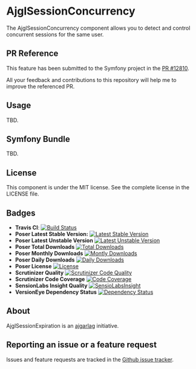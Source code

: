 AjglSessionConcurrency
======================

The AjglSessionConcurrency component allows you to detect and control concurrent
sessions for the same user.


PR Reference
------------

This feature has been submitted to the Symfony project in the [PR #12810](https://github.com/symfony/symfony/pull/12810).

All your feedback and contributions to this repository will help me to improve the referenced PR.


Usage
-----

TBD.


Symfony Bundle
--------------

TBD.


License
-------

This component is under the MIT license. See the complete license in the LICENSE file.


Badges
------

* **Travis CI**: [![Build Status](https://travis-ci.org/ajgarlag/AjglSessionConcurrency.png?branch=master)](https://travis-ci.org/ajgarlag/AjglSessionConcurrency)
* **Poser Latest Stable Version:** [![Latest Stable Version](https://poser.pugx.org/ajgl/session-concurrency/v/stable.png)](https://packagist.org/packages/ajgl/session-concurrency)
* **Poser Latest Unstable Version** [![Latest Unstable Version](https://poser.pugx.org/ajgl/session-concurrency/v/unstable.png)](https://packagist.org/packages/ajgl/session-concurrency)
* **Poser Total Downloads** [![Total Downloads](https://poser.pugx.org/ajgl/session-concurrency/downloads.png)](https://packagist.org/packages/ajgl/session-concurrency)
* **Poser Monthly Downloads** [![Montly Downloads](https://poser.pugx.org/ajgl/session-concurrency/d/monthly.png)](https://packagist.org/packages/ajgl/session-concurrency)
* **Poser Daily Downloads** [![Daily Downloads](https://poser.pugx.org/ajgl/session-concurrency/d/daily.png)](https://packagist.org/packages/ajgl/session-concurrency)
* **Poser License** [![License](https://poser.pugx.org/ajgl/session-concurrency/license.png)](https://packagist.org/packages/ajgl/session-concurrency)
* **Scrutinizer Quality** [![Scrutinizer Code Quality](https://scrutinizer-ci.com/g/ajgarlag/AjglSessionConcurrency/badges/quality-score.png?b=master)](https://scrutinizer-ci.com/g/ajgarlag/AjglSessionConcurrency/?branch=master)
* **Scrutinizer Code Coverage** [![Code Coverage](https://scrutinizer-ci.com/g/ajgarlag/AjglSessionConcurrency/badges/coverage.png?b=master)](https://scrutinizer-ci.com/g/ajgarlag/AjglSessionConcurrency/?branch=master)
* **SensionLabs Insight Quality** [![SensioLabsInsight](https://insight.sensiolabs.com/projects/684809e2-f473-4663-b340-69af09d07088/mini.png)](https://insight.sensiolabs.com/projects/684809e2-f473-4663-b340-69af09d07088)
* **VersionEye Dependency Status** [![Dependency Status](https://www.versioneye.com/php/ajgl:session-concurrency/dev-master/badge.png)](https://www.versioneye.com/php/ajgl:session-concurrency/dev-master)


About
-----

AjglSessionExpiration is an [ajgarlag](http://aj.garcialagar.es) initiative.


Reporting an issue or a feature request
---------------------------------------

Issues and feature requests are tracked in the [Github issue tracker](https://github.com/ajgarlag/AjglSessionConcurrency/issues).
